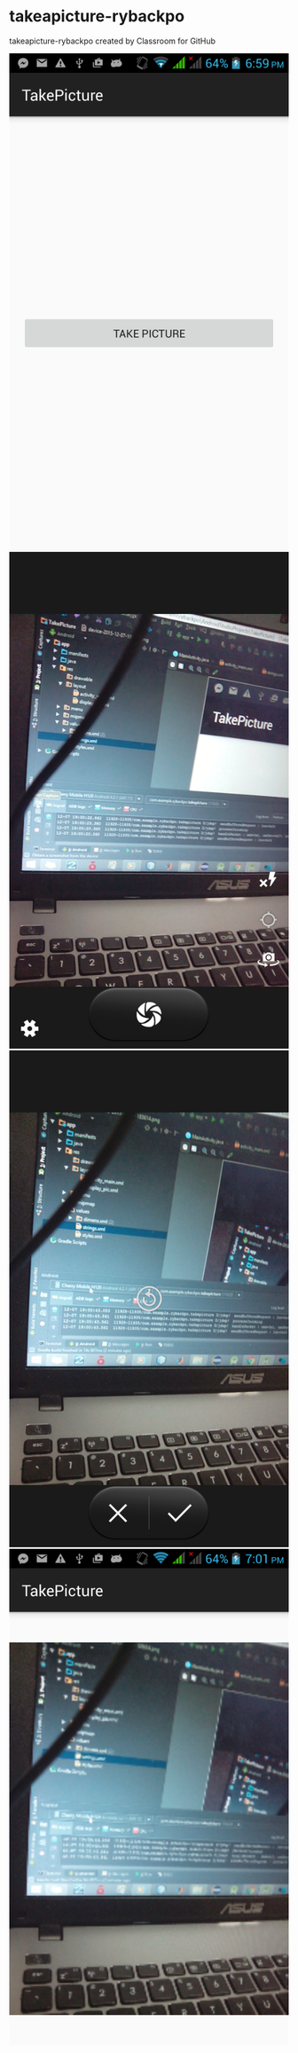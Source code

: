 # takeapicture-rybackpo
takeapicture-rybackpo created by Classroom for GitHub

![screenshot](https://github.com/DeLaSalleUniversity-Manila/takeapicture-rybackpo/blob/master/device-2015-12-07-185513.png)
![screenshot](https://github.com/DeLaSalleUniversity-Manila/takeapicture-rybackpo/blob/master/device-2015-12-07-185614.png)
![screenshot](https://github.com/DeLaSalleUniversity-Manila/takeapicture-rybackpo/blob/master/device-2015-12-07-185641.png)
![screenshot](https://github.com/DeLaSalleUniversity-Manila/takeapicture-rybackpo/blob/master/device-2015-12-07-185654.png)
